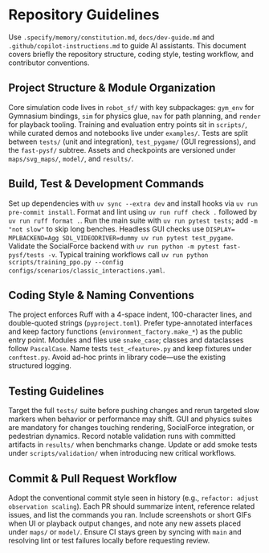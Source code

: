 # Repository Guidelines

Use `.specify/memory/constitution.md`, `docs/dev-guide.md` and `.github/copilot-instructions.md` to guide AI assistants.
This document covers briefly the repository structure, coding style, testing workflow, and contributor conventions.

## Project Structure & Module Organization
Core simulation code lives in `robot_sf/` with key subpackages: `gym_env` for Gymnasium bindings, `sim` for physics glue, `nav` for path planning, and `render` for playback tooling. Training and evaluation entry points sit in `scripts/`, while curated demos and notebooks live under `examples/`. Tests are split between `tests/` (unit and integration), `test_pygame/` (GUI regressions), and the `fast-pysf/` subtree. Assets and checkpoints are versioned under `maps/svg_maps/`, `model/`, and `results/`.

## Build, Test & Development Commands
Set up dependencies with `uv sync --extra dev` and install hooks via `uv run pre-commit install`. Format and lint using `uv run ruff check .` followed by `uv run ruff format .`. Run the main suite with `uv run pytest tests`; add `-m "not slow"` to skip long benches. Headless GUI checks use `DISPLAY= MPLBACKEND=Agg SDL_VIDEODRIVER=dummy uv run pytest test_pygame`. Validate the SocialForce backend with `uv run python -m pytest fast-pysf/tests -v`. Typical training workflows call `uv run python scripts/training_ppo.py --config configs/scenarios/classic_interactions.yaml`.

## Coding Style & Naming Conventions
The project enforces Ruff with a 4-space indent, 100-character lines, and double-quoted strings (`pyproject.toml`). Prefer type-annotated interfaces and keep factory functions (`environment_factory.make_*`) as the public entry point. Modules and files use `snake_case`; classes and dataclasses follow `PascalCase`. Name tests `test_<feature>.py` and keep fixtures under `conftest.py`. Avoid ad-hoc prints in library code—use the existing structured logging.

## Testing Guidelines
Target the full `tests/` suite before pushing changes and rerun targeted slow markers when behavior or performance may shift. GUI and physics suites are mandatory for changes touching rendering, SocialForce integration, or pedestrian dynamics. Record notable validation runs with committed artifacts in `results/` when benchmarks change. Update or add smoke tests under `scripts/validation/` when introducing new critical workflows.

## Commit & Pull Request Workflow
Adopt the conventional commit style seen in history (e.g., `refactor: adjust observation scaling`). Each PR should summarize intent, reference related issues, and list the commands you ran. Include screenshots or short GIFs when UI or playback output changes, and note any new assets placed under `maps/` or `model/`. Ensure CI stays green by syncing with `main` and resolving lint or test failures locally before requesting review.
